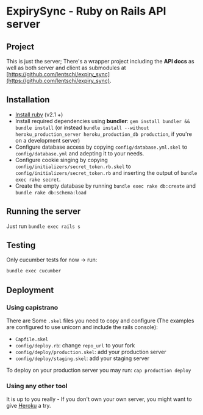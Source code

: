 ExpirySync - Ruby on Rails API server
==

## Project

This is just the server;
There's a wrapper project including the __API docs__ as well as both server and client as submodules at [https://github.com/lentschi/expiry_sync](https://github.com/lentschi/expiry_sync).

## Installation

- [Install ruby](https://www.ruby-lang.org/en/documentation/installation/) (v2.1 +)
- Install required dependencies using __bundler__: `gem install bundler && bundle install` (or instead `bundle install --without heroku_production_server heroku_production_db production`, if you're on a development server)
- Configure database access by copying `config/database.yml.skel` to `config/database.yml` and adepting it to your needs.
- Configure cookie singing by copying `config/initializers/secret_token.rb.skel` to `config/initializers/secret_token.rb` and inserting the output of `bundle exec rake secret`.
- Create the empty database by running `bundle exec rake db:create` and `bundle rake db:schema:load`

## Running the server

Just run `bundle exec rails s`

## Testing

Only cucumber tests for now -> run:

```bash
bundle exec cucumber
```

## Deployment

### Using capistrano

There are Some `.skel` files you need to copy and configure (The examples are configured to use unicorn and include the rails console):

- `Capfile.skel`
- `config/deploy.rb`: change `repo_url` to your fork
- `config/deploy/production.skel`: add your production server
- `config/deploy/staging.skel`: add your staging server

To deploy on your production server you may run: `cap production deploy`

### Using any other tool

It is up to you really - If you don't own your own server, you might want to give [Heroku](http://www.heroku.com) a try.

